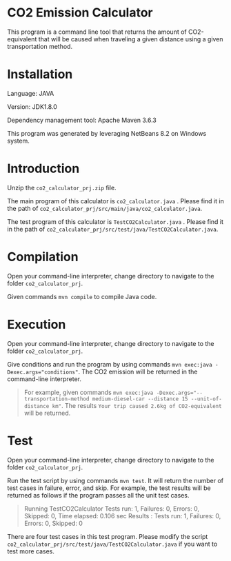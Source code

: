 ﻿# CO2 Emission Calculator

This program is a command line tool that returns the amount of CO2-equivalent that will be caused when traveling a given distance using a given transportation method.

# Installation

Language: JAVA

Version: JDK1.8.0

Dependency management tool: Apache Maven 3.6.3

This program was generated by leveraging NetBeans 8.2 on Windows system.

# Introduction
Unzip the `co2_calculator_prj.zip` file.

The main program of this calculator is `co2_calculator.java` . Please find it in the path of `co2_calculator_prj/src/main/java/co2_calculator.java`.

The test program of this calculator is `TestCO2Calculator.java` . Please find it in the path of `co2_calculator_prj/src/test/java/TestCO2Calculator.java`.


# Compilation
Open your command-line interpreter, change directory to navigate to the folder `co2_calculator_prj`. 

Given commands `mvn compile` to compile Java code. 

# Execution
Open your command-line interpreter, change directory to navigate to the folder `co2_calculator_prj`. 

Give conditions and run the program by using commands `mvn exec:java -Dexec.args="conditions"`. The CO2 emission will be returned in the command-line interpreter. 

> For example, given commands `mvn exec:java -Dexec.args="--transportation-method medium-diesel-car --distance 15 --unit-of-distance km"`. 
> The results `Your trip caused 2.6kg of CO2-equivalent` will be returned.

# Test
Open your command-line interpreter, change directory to navigate to the folder `co2_calculator_prj`. 

Run the test script by using commands `mvn test`. It will return the number of test cases in failure, error, and skip. For example, the test results will be returned as follows if the program passes all the unit test cases.

> Running TestCO2Calculator
> Tests run: 1, Failures: 0, Errors: 0, Skipped: 0, Time elapsed: 0.106 sec
> Results :
> Tests run: 1, Failures: 0, Errors: 0, Skipped: 0

There are four test cases in this test program. Please modify the script `co2_calculator_prj/src/test/java/TestCO2Calculator.java` if you want to test more cases.
